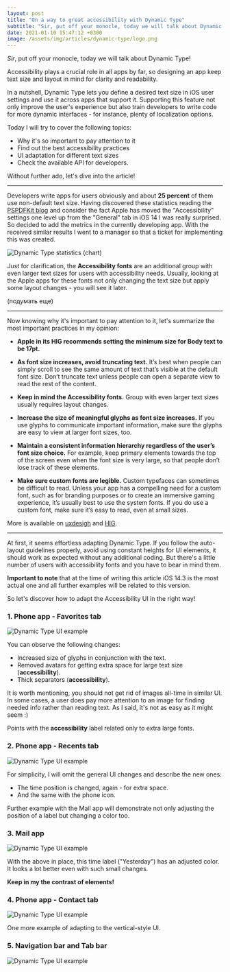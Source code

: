 ```yaml
---
layout: post
title: "On a way to great accessibility with Dynamic Type"
subtitle: "Sir, put off your monocle, today we will talk about Dynamic Type! Accessibility plays a crucial role in all apps by far, so designing an app keep text size and layout in mind for clarity and readability."
date: 2021-01-10 15:47:12 +0300
image: /assets/img/articles/dynamic-type/logo.png
---
```


<head>
<style>
	@import "colors";

	.dynamic-type-chart {
		margin-top: 40px;
		margin-bottom: 50px;
		width: 100%;
		height: auto;
	}
</style>
</head>

*Sir*, put off your monocle, today we will talk about Dynamic Type!

Accessibility plays a crucial role in all apps by far, so designing an app keep text size and layout in mind for clarity and readability.

In a nutshell, Dynamic Type lets you define a desired text size in iOS user settings and use it across apps that support it. Supporting this feature not only improve the user's experience but also train developers to write code for more dynamic interfaces - for instance, plenty of localization options.

Today I will try to cover the following topics:

- Why it's so important to pay attention to it
- Find out the best accessibility practices
- UI adaptation for different text sizes
- Check the available API for developers.

Without further ado, let's dive into the article!

<hr>

Developers write apps for users obviously and about **25 percent** of them use non-default text size. Having discovered these statistics reading the [PSPDFKit blog](https://pspdfkit.com/blog/2018/improving-dynamic-type-support/#user-adoption) and consider the fact Apple has moved the "Accessibility" settings one level up from the "General" tab in iOS 14 I was really surprised. So decided to add the metrics in the currently developing app. With the received similar results I went to a manager so that a ticket for implementing this was created.

<picture>
    <source media="(prefers-color-scheme: dark)" srcset="/assets/img/articles/dynamic-type/statistics-dark.png">
    <img class="dynamic-type-chart centered" srcset="/assets/img/articles/dynamic-type/statistics-light.png" alt="Dynamic Type statistics (chart)">
</picture>

Just for clarification, the **Accessibility fonts** are an additional group with even larger text sizes for users with accessibility needs. Usually, looking at the Apple apps for these fonts not only changing the text size but apply some layout changes - you will see it later.

(подумать еще)

<hr>

Now knowing why it's important to pay attention to it, let's summarize the most important practices in my opinion:

- **Apple in its HIG recommends setting the minimum size for Body text to be 17pt.**

- **As font size increases, avoid truncating text.** It’s best when people can simply scroll to see the same amount of text that’s visible at the default font size. Don’t truncate text unless people can open a separate view to read the rest of the content.

- **Keep in mind the Accessibility fonts.** Group with even larger text sizes usually requires layout changes.

- **Increase the size of meaningful glyphs as font size increases.** If you use glyphs to communicate important information, make sure the glyphs are easy to view at larger font sizes, too.

- **Maintain a consistent information hierarchy regardless of the user’s font size choice.** For example, keep primary elements towards the top of the screen even when the font size is very large, so that people don’t lose track of these elements.

- **Make sure custom fonts are legible.** Custom typefaces can sometimes be difficult to read. Unless your app has a compelling need for a custom font, such as for branding purposes or to create an immersive gaming experience, it’s usually best to use the system fonts. If you do use a custom font, make sure it’s easy to read, even at small sizes.

More is available on [uxdesigh](https://uxdesign.cc/guide-for-designing-better-mobile-apps-typography-5796495ef86f) and [HIG](https://developer.apple.com/design/human-interface-guidelines/accessibility/overview/text-size-and-weight/).

<hr>

At first, it seems effortless adapting Dynamic Type. If you follow the auto-layout guidelines properly, avoid using constant heights for UI elements, it should work as expected without any additional coding. But there's a little number of users with accessibility fonts and you have to bear in mind them. 

**Important to note** that at the time of writing this article iOS 14.3 is the most actual one and all further examples will be related to this version.

So let's discover how to adapt the Accessibility UI in the right way!

### 1. Phone app - Favorites tab 

<img class="centered post-img" srcset="/assets/img/articles/dynamic-type/examples/contacts-favourites.png" alt="Dynamic Type UI example">

You can observe the following changes:
- Increased size of glyphs in conjunction with the text.
- Removed avatars for getting extra space for large text size (**accessibility**).
- Thick separators (**accessibility**).

It is worth mentioning, you should not get rid of images all-time in similar UI. In some cases, a user does pay more attention to an image for finding needed info rather than reading text. As I said, it's not as easy as it might seem :)

Points with the **accessibility** label related only to extra large fonts.

### 2. Phone app - Recents tab 

<img class="centered post-img" srcset="/assets/img/articles/dynamic-type/examples/contacts-recents.png" alt="Dynamic Type UI example">

For simplicity, I will omit the general UI changes and describe the new ones:

- The time position is changed, again - for extra space. 
- And the same with the phone icon.

Further example with the Mail app will demonstrate not only adjusting the position of a label but changing a color too.

### 3. Mail app

<img class="centered post-img" srcset="/assets/img/articles/dynamic-type/examples/mail.png" alt="Dynamic Type UI example">

With the above in place, this time label ("Yesterday") has an adjusted color. It looks a lot better even with such small changes. 

**Keep in my the contrast of elements!**

### 4. Phone app - Contact tab 

<img class="centered post-img" srcset="/assets/img/articles/dynamic-type/examples/tim.png" alt="Dynamic Type UI example">

One more example of adapting to the vertical-style UI.

### 5. Navigation bar and Tab bar 

<img class="centered post-img" srcset="/assets/img/articles/dynamic-type/examples/placeholders.png" alt="Dynamic Type UI example">